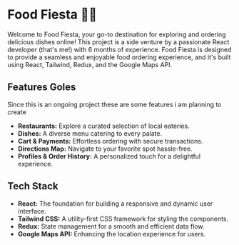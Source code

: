 # Food Fiesta 🍔🌮

Welcome to Food Fiesta, your go-to destination for exploring and ordering delicious dishes online! This project is a side venture by a passionate React developer (that's me!) with 6 months of experience. Food Fiesta is designed to provide a seamless and enjoyable food ordering experience, and it's built using React, Tailwind, Redux, and the Google Maps API.

## Features Goles

Since this is an ongoing project these are some features i am planning to create

- **Restaurants:** Explore a curated selection of local eateries.
- **Dishes:** A diverse menu catering to every palate.
- **Cart & Payments:** Effortless ordering with secure transactions.
- **Directions Map:** Navigate to your favorite spot hassle-free.
- **Profiles & Order History:** A personalized touch for a delightful experience.

## Tech Stack

- **React:** The foundation for building a responsive and dynamic user interface.
- **Tailwind CSS:** A utility-first CSS framework for styling the components.
- **Redux:** State management for a smooth and efficient data flow.
- **Google Maps API:** Enhancing the location experience for users.
